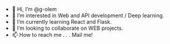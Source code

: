 - 👋 Hi, I’m @g-olem
- 👀 I’m interested in Web and API development / Deep learning.
- 🌱 I’m currently learning React and Flask.
- 💞️ I’m looking to collaborate on WEB projects.
- 📫 How to reach me . . . Mail me!

<!---
g-olem/g-olem is a ✨ special ✨ repository because its `README.md` (this file) appears on your GitHub profile.
You can click the Preview link to take a look at your changes.
--->
